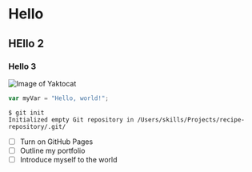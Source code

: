 # Hello

## HEllo 2

### Hello 3


![Image of Yaktocat](https://octodex.github.com/images/yaktocat.png)



``` javascript
var myVar = "Hello, world!";
```

```
$ git init
Initialized empty Git repository in /Users/skills/Projects/recipe-repository/.git/
```


- [ ] Turn on GitHub Pages
- [ ] Outline my portfolio
- [ ] Introduce myself to the world

